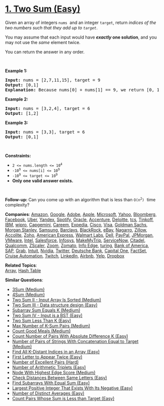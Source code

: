 # [1. Two Sum (Easy)](https://leetcode.com/problems/two-sum)

<p>Given an array of integers <code>nums</code>&nbsp; and an integer <code>target</code>, return <em>indices of the two numbers such that they add up to <code>target</code></em>.</p>

<p>You may assume that each input would have <strong><em>exactly</em> one solution</strong>, and you may not use the <em>same</em> element twice.</p>

<p>You can return the answer in any order.</p>

<p>&nbsp;</p>
<p><strong class="example">Example 1:</strong></p>

<pre>
<strong>Input:</strong> nums = [2,7,11,15], target = 9
<strong>Output:</strong> [0,1]
<strong>Explanation:</strong> Because nums[0] + nums[1] == 9, we return [0, 1].
</pre>

<p><strong class="example">Example 2:</strong></p>

<pre>
<strong>Input:</strong> nums = [3,2,4], target = 6
<strong>Output:</strong> [1,2]
</pre>

<p><strong class="example">Example 3:</strong></p>

<pre>
<strong>Input:</strong> nums = [3,3], target = 6
<strong>Output:</strong> [0,1]
</pre>

<p>&nbsp;</p>
<p><strong>Constraints:</strong></p>

<ul>
	<li><code>2 &lt;= nums.length &lt;= 10<sup>4</sup></code></li>
	<li><code>-10<sup>9</sup> &lt;= nums[i] &lt;= 10<sup>9</sup></code></li>
	<li><code>-10<sup>9</sup> &lt;= target &lt;= 10<sup>9</sup></code></li>
	<li><strong>Only one valid answer exists.</strong></li>
</ul>

<p>&nbsp;</p>
<strong>Follow-up:&nbsp;</strong>Can you come up with an algorithm that is less than <code>O(n<sup>2</sup>)</code><font face="monospace">&nbsp;</font>time complexity?

**Companies**:
[Amazon](https://leetcode.com/company/amazon), [Google](https://leetcode.com/company/google), [Adobe](https://leetcode.com/company/adobe), [Apple](https://leetcode.com/company/apple), [Microsoft](https://leetcode.com/company/microsoft), [Yahoo](https://leetcode.com/company/yahoo), [Bloomberg](https://leetcode.com/company/bloomberg), [Facebook](https://leetcode.com/company/facebook), [Uber](https://leetcode.com/company/uber), [Yandex](https://leetcode.com/company/yandex), [Spotify](https://leetcode.com/company/spotify), [Oracle](https://leetcode.com/company/oracle), [Accenture](https://leetcode.com/company/accenture), [Deloitte](https://leetcode.com/company/deloitte), [tcs](https://leetcode.com/company/tcs), [Tinkoff](https://leetcode.com/company/tinkoff), [IBM](https://leetcode.com/company/ibm), [wipro](https://leetcode.com/company/wipro), [Capgemini](https://leetcode.com/company/capgemini), [Careem](https://leetcode.com/company/careem), [Expedia](https://leetcode.com/company/expedia), [Cisco](https://leetcode.com/company/cisco), [Visa](https://leetcode.com/company/visa), [Goldman Sachs](https://leetcode.com/company/goldman-sachs), [Morgan Stanley](https://leetcode.com/company/morgan-stanley), [Samsung](https://leetcode.com/company/samsung), [Barclays](https://leetcode.com/company/barclays), [BlackRock](https://leetcode.com/company/blackrock), [eBay](https://leetcode.com/company/ebay), [Nagarro](https://leetcode.com/company/nagarro), [Zillow](https://leetcode.com/company/zillow), [Accolite](https://leetcode.com/company/accolite), [Zoho](https://leetcode.com/company/zoho), [American Express](https://leetcode.com/company/american-express), [Walmart Labs](https://leetcode.com/company/walmart-labs), [Dell](https://leetcode.com/company/dell), [PayPal](https://leetcode.com/company/paypal), [JPMorgan](https://leetcode.com/company/jpmorgan), [VMware](https://leetcode.com/company/vmware), [Intel](https://leetcode.com/company/intel), [Salesforce](https://leetcode.com/company/salesforce), [Infosys](https://leetcode.com/company/infosys), [MakeMyTrip](https://leetcode.com/company/makemytrip), [ServiceNow](https://leetcode.com/company/servicenow), [Citadel](https://leetcode.com/company/citadel), [Qualcomm](https://leetcode.com/company/qualcomm), [ZScaler](https://leetcode.com/company/zscaler), [Zoom](https://leetcode.com/company/zoom), [Zomato](https://leetcode.com/company/zomato), [Info Edge](https://leetcode.com/company/info-edge), [turing](https://leetcode.com/company/turing), [Bank of America](https://leetcode.com/company/bank-of-america), [SAP](https://leetcode.com/company/sap), [Grab](https://leetcode.com/company/grab), [Intuit](https://leetcode.com/company/intuit), [Nvidia](https://leetcode.com/company/nvidia), [Twitter](https://leetcode.com/company/twitter), [Deutsche Bank](https://leetcode.com/company/deutsche-bank), [Capital One](https://leetcode.com/company/capital-one), [FactSet](https://leetcode.com/company/factset), [Cruise Automation](https://leetcode.com/company/cruise-automation), [Twitch](https://leetcode.com/company/twitch), [LinkedIn](https://leetcode.com/company/linkedin), [Airbnb](https://leetcode.com/company/airbnb), [Yelp](https://leetcode.com/company/yelp), [Dropbox](https://leetcode.com/company/dropbox)

**Related Topics**:  
[Array](https://leetcode.com/tag/array), [Hash Table](https://leetcode.com/tag/hash-table)

**Similar Questions**:

- [3Sum (Medium)](https://leetcode.com/problems/3sum)
- [4Sum (Medium)](https://leetcode.com/problems/4sum)
- [Two Sum II - Input Array Is Sorted (Medium)](https://leetcode.com/problems/two-sum-ii-input-array-is-sorted)
- [Two Sum III - Data structure design (Easy)](https://leetcode.com/problems/two-sum-iii-data-structure-design)
- [Subarray Sum Equals K (Medium)](https://leetcode.com/problems/subarray-sum-equals-k)
- [Two Sum IV - Input is a BST (Easy)](https://leetcode.com/problems/two-sum-iv-input-is-a-bst)
- [Two Sum Less Than K (Easy)](https://leetcode.com/problems/two-sum-less-than-k)
- [Max Number of K-Sum Pairs (Medium)](https://leetcode.com/problems/max-number-of-k-sum-pairs)
- [Count Good Meals (Medium)](https://leetcode.com/problems/count-good-meals)
- [Count Number of Pairs With Absolute Difference K (Easy)](https://leetcode.com/problems/count-number-of-pairs-with-absolute-difference-k)
- [Number of Pairs of Strings With Concatenation Equal to Target (Medium)](https://leetcode.com/problems/number-of-pairs-of-strings-with-concatenation-equal-to-target)
- [Find All K-Distant Indices in an Array (Easy)](https://leetcode.com/problems/find-all-k-distant-indices-in-an-array)
- [First Letter to Appear Twice (Easy)](https://leetcode.com/problems/first-letter-to-appear-twice)
- [Number of Excellent Pairs (Hard)](https://leetcode.com/problems/number-of-excellent-pairs)
- [Number of Arithmetic Triplets (Easy)](https://leetcode.com/problems/number-of-arithmetic-triplets)
- [Node With Highest Edge Score (Medium)](https://leetcode.com/problems/node-with-highest-edge-score)
- [Check Distances Between Same Letters (Easy)](https://leetcode.com/problems/check-distances-between-same-letters)
- [Find Subarrays With Equal Sum (Easy)](https://leetcode.com/problems/find-subarrays-with-equal-sum)
- [Largest Positive Integer That Exists With Its Negative (Easy)](https://leetcode.com/problems/largest-positive-integer-that-exists-with-its-negative)
- [Number of Distinct Averages (Easy)](https://leetcode.com/problems/number-of-distinct-averages)
- [Count Pairs Whose Sum is Less than Target (Easy)](https://leetcode.com/problems/count-pairs-whose-sum-is-less-than-target)

